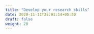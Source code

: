 ```yaml
---
title: "Develop your research skills"
date: 2020-11-11T22:01:14+05:30
draft: false
weight: 20
---
```

